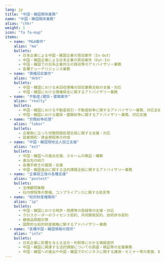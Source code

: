 ```yaml
---
lang: jp
title: "中国・韓国関係業務"
name: "中国・韓国関係業務"
alias: "chkr"
weight: 1
icon: "fa fa-map"
items:
  - name: "M&A案件"
    alias: "ma"
    bullets:
      - 日本企業による中国・韓国企業の買収案件（In-Out）
      - 中国・韓国企業による日本企業の買収案件（Out-In）
      - 中国・韓国での日系企業同士の買収等のアドバイザリー業務
      - 各種デューデリジェンス業務
  - name: "債権回収案件"
    alias: "debt"
    bullets:
      - 中国・韓国における未回収債権の回収業務全般の支援・対応
      - 中国・韓国における債権保全に関するアドバイザリー業務
  - name: "不動産/建設・建築案件"
    alias: "realty"
    bullets:
      - 中国・韓国における不動産取引・不動産紛争に関するアドバイザリー業務、対応支援
      - 中国・韓国における建設・建築紛争に関するアドバイザリー業務、対応支援
  - name: "労務紛争処理"
    alias: "labor"
    bullets:
      - 企業側に立った労務問題処理全般に関する支援・対応
      - 就業規則・賃金規程等の作成
  - name: "中国・韓国現地法人設立支援"
    alias: "est"
    bullets:
      - 中国・韓国への進出支援、スキームの検証・構築
      - 進出先の紹介
      - 各種手続きの履践・支援
      - 中国・韓国進出に関する法的課題全般に関するアドバイザリー業務
  - name: "企業設立後の各種支援"
    alias: "postest"
    bullets:
      - 法律顧問業務
      - 社内規程等の整備、コンプライアンスに関する助言等
  - name: "知的財産権関係"
    alias: "ip"
    bullets:
      - 中国・韓国における特許・商標等の登録等の支援・対応
      - クロスボーダーのライセンス契約、共同開発契約、技術供与契約
      - 模倣品問題対策
      - 国際的な知的財産戦略に関するアドバイザリー業務
  - name: "各種中国・韓国情報の提供"
    alias: "info"
    bullets:
      - 日系企業に影響を与える法令・判例等にかかる情報提供
      - 中国・韓国に関連する法的課題についての調査・検証等の支援業務
      - 中国・韓国への進出や中国・韓国でのビジネスに関する講演・セミナー等の実施、執筆
---
```


